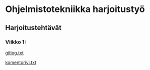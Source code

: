 <h1>Ohjelmistotekniikka harjoitustyö</h1>

<h2>Harjoitustehtävät</h2>

<h3>Viikko 1:</h3>

[gitlog.txt](https://github.com/ereborinkorppi/ot-harjoitustyo/blob/master/laskarit/viikko1/gitlog.txt)

[komentorivi.txt](https://github.com/ereborinkorppi/ot-harjoitustyo/blob/master/laskarit/viikko1/komentorivi.txt)
